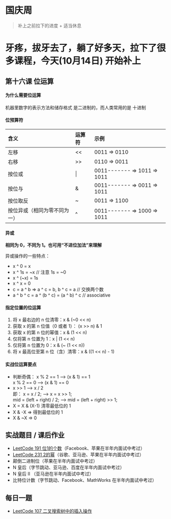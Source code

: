 # 国庆周
> 补上之前拉下的进度 + 适当休息

# 牙疼，拔牙去了，躺了好多天，拉下了很多课程，今天(10月14日) 开始补上

## 第十六课 位运算
#### 为什么需要位运算
机器里数字的表示方法和储存格式 是二进制的，而人类常用的是 十进制

#### 位预算符
|含义|运算符|示例
|:-|:-|:-
|左移|<<|0011 => 0110
|右移|>>|0110 => 0011
|按位或|\||0011------- => 1011 => 1011
|按位与|&|0011------- => 0011 => 1011
|按位取反|~|0011 => 1100
|按位异或（相同为零不同为一）|^|0011------- => 1000 => 1011


#### 异或
**相同为 0，不同为 1。也可用“不进位加法”来理解**

异或操作的一些特点：
* x ^ 0 = x
* x ^ 1s = ~x // 注意 1s = ~0
* x ^ (~x) = 1s
* x ^ x = 0
* c = a ^ b => a ^ c = b, b ^ c = a // 交换两个数
* a ^ b ^ c = a ^ (b ^ c) = (a ^ b) ^ c // associative

#### 指定位置的位运算
1. 将 x 最右边的 n 位清零：x & (~0 << n)
2. 获取 x 的第 n 位值（0 或者 1）： (x >> n) & 1
3. 获取 x 的第 n 位的幂值：x & (1 << n)
4. 仅将第 n 位置为 1：x | (1 << n)
5. 仅将第 n 位置为 0：x & (~ (1 << n))
6. 将 x 最高位至第 n 位（含）清零：x & ((1 << n) - 1)

#### 实战位运算要点
* 判断奇偶：
x % 2 == 1 —> (x & 1) == 1  
x % 2 == 0 —> (x & 1) == 0  
* x >> 1 —> x / 2   
即： x = x / 2; —> x = x >> 1;  
mid = (left + right) / 2;   —>    mid = (left + right) >> 1;
* X = X & (X-1) 清零最低位的 1
* X & -X => 得到最低位的 1
* X & ~X => 0

## 实战题目 / 课后作业
* [LeetCode 191 位1的个数](./Day8/README.md#1)（Facebook、苹果在半年内面试中考过）
* [LeetCode 231 2的幂](./Day8/README.md#2)（谷歌、亚马逊、苹果在半年内面试中考过）
* 颠倒二进制位（苹果在半年内面试中考过）
* N 皇后（字节跳动、亚马逊、百度在半年内面试中考过）
* N 皇后 II （亚马逊在半年内面试中考过）
* 比特位计数（字节跳动、Facebook、MathWorks 在半年内面试中考过）


## 每日一题
* [LeetCode 107 二叉搜索树中的插入操作](./Day1/README.md#1)